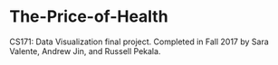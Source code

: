 # The-Price-of-Health
CS171: Data Visualization final project. Completed in Fall 2017 by Sara Valente, Andrew Jin, and Russell Pekala.
